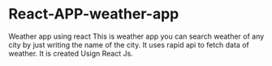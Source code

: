 # React-APP-weather-app
Weather app using react This is weather app you can search weather of any city by just             writing the name of the city. It uses rapid api to fetch data of             weather. It is created Usign React Js.
